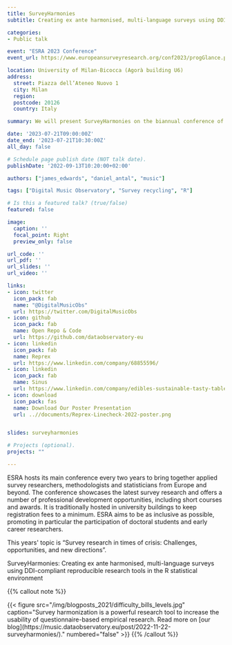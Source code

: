 ```yaml
---
title: SurveyHarmonies
subtitle: Creating ex ante harmonised, multi-language surveys using DDI-compliant reproducible research tools in the R statistical environment

categories:
- Public talk

event: "ESRA 2023 Conference"
event_url: https://www.europeansurveyresearch.org/conf2023/progGlance.php?sess=117#712

location: University of Milan-Bicocca (Agorà building U6)
address:
  street: Piazza dell’Ateneo Nuovo 1
  city: Milan
  region: 
  postcode: 20126
  country: Italy

summary: We will present SurveyHarmonies on the biannual conference of the European Survey Research Association, which brings together applied survey researchers, methodologists and statisticians from Europe and beyond. 

date: '2023-07-21T09:00:00Z'
date_end: '2023-07-21T10:30:00Z'
all_day: false

# Schedule page publish date (NOT talk date).
publishDate: '2022-09-13T10:20:00+02:00'

authors: ["james_edwards", "daniel_antal", "music"]

tags: ["Digital Music Observatory", "Survey recycling", "R"]

# Is this a featured talk? (true/false)
featured: false

image:
  caption: ''
  focal_point: Right
  preview_only: false

url_code: ''
url_pdf: ''
url_slides: ''
url_video: ''

links:
- icon: twitter
  icon_pack: fab
  name: "@DigitalMusicObs"
  url: https://twitter.com/DigitalMusicObs
- icon: github
  icon_pack: fab
  name: Open Repo & Code
  url: https://github.com/dataobservatory-eu
- icon: linkedin
  icon_pack: fab
  name: Reprex
  url: https://www.linkedin.com/company/68855596/
- icon: linkedin
  icon_pack: fab
  name: Sinus
  url: https://www.linkedin.com/company/edibles-sustainable-tasty-tableware/  
- icon: download
  icon_pack: fas
  name: Download Our Poster Presentation
  url: ..//documents/Reprex-Linecheck-2022-poster.png


slides: surveyharmonies

# Projects (optional).
projects: ""

---
```


ESRA hosts its main conference every two years to bring together applied survey researchers, methodologists and statisticians from Europe and beyond. The conference showcases the latest survey research and offers a number of professional development opportunities, including short courses and awards. It is traditionally hosted in university buildings to keep registration fees to a minimum. ESRA aims to be as inclusive as possible, promoting in particular the participation of doctoral students and early career researchers.

This years' topic is “Survey research in times of crisis: Challenges, opportunities, and new directions”.

SurveyHarmonies: Creating ex ante harmonised, multi-language surveys using DDI-compliant reproducible research tools in the R statistical environment


{{% callout note %}}
<td style="text-align: center;">{{< figure src="/img/blogposts_2021/difficulty_bills_levels.jpg" caption="Survey harmonization is a powerful research tool to increase the usability of questionnaire-based empirical research. Read more on [our blog](https://music.dataobservatory.eu/post/2022-11-22-surveyharmonies/)." numbered="false" >}}</td>
{{% /callout %}}






